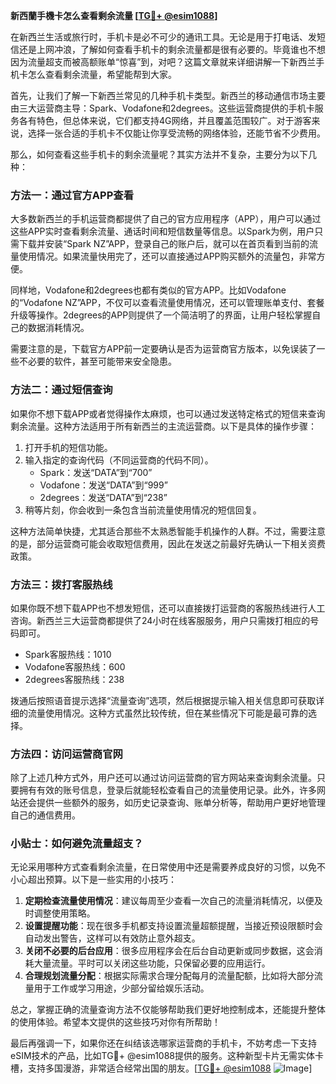 **新西蘭手機卡怎么查看剩余流量 [[TG💪+ @esim1088](https://t.me/s/esim1088)]**

在新西兰生活或旅行时，手机卡是必不可少的通讯工具。无论是用于打电话、发短信还是上网冲浪，了解如何查看手机卡的剩余流量都是很有必要的。毕竟谁也不想因为流量超支而被高额账单“惊喜”到，对吧？这篇文章就来详细讲解一下新西兰手机卡怎么查看剩余流量，希望能帮到大家。

首先，让我们了解一下新西兰常见的几种手机卡类型。新西兰的移动通信市场主要由三大运营商主导：Spark、Vodafone和2degrees。这些运营商提供的手机卡服务各有特色，但总体来说，它们都支持4G网络，并且覆盖范围较广。对于游客来说，选择一张合适的手机卡不仅能让你享受流畅的网络体验，还能节省不少费用。

那么，如何查看这些手机卡的剩余流量呢？其实方法并不复杂，主要分为以下几种：

### 方法一：通过官方APP查看

大多数新西兰的手机运营商都提供了自己的官方应用程序（APP），用户可以通过这些APP实时查看剩余流量、通话时间和短信数量等信息。以Spark为例，用户只需下载并安装“Spark NZ”APP，登录自己的账户后，就可以在首页看到当前的流量使用情况。如果流量快用完了，还可以直接通过APP购买额外的流量包，非常方便。

同样地，Vodafone和2degrees也都有类似的官方APP。比如Vodafone的“Vodafone NZ”APP，不仅可以查看流量使用情况，还可以管理账单支付、套餐升级等操作。2degrees的APP则提供了一个简洁明了的界面，让用户轻松掌握自己的数据消耗情况。

需要注意的是，下载官方APP前一定要确认是否为运营商官方版本，以免误装了一些不必要的软件，甚至可能带来安全隐患。

### 方法二：通过短信查询

如果你不想下载APP或者觉得操作太麻烦，也可以通过发送特定格式的短信来查询剩余流量。这种方法适用于所有新西兰的主流运营商。以下是具体的操作步骤：

1. 打开手机的短信功能。
2. 输入指定的查询代码（不同运营商的代码不同）。
   - Spark：发送“DATA”到“700”
   - Vodafone：发送“DATA”到“999”
   - 2degrees：发送“DATA”到“238”
3. 稍等片刻，你会收到一条包含当前流量使用情况的短信回复。

这种方法简单快捷，尤其适合那些不太熟悉智能手机操作的人群。不过，需要注意的是，部分运营商可能会收取短信费用，因此在发送之前最好先确认一下相关资费政策。

### 方法三：拨打客服热线

如果你既不想下载APP也不想发短信，还可以直接拨打运营商的客服热线进行人工咨询。新西兰三大运营商都提供了24小时在线客服服务，用户只需拨打相应的号码即可。

- Spark客服热线：1010
- Vodafone客服热线：600
- 2degrees客服热线：238

拨通后按照语音提示选择“流量查询”选项，然后根据提示输入相关信息即可获取详细的流量使用情况。这种方式虽然比较传统，但在某些情况下可能是最可靠的选择。

### 方法四：访问运营商官网

除了上述几种方式外，用户还可以通过访问运营商的官方网站来查询剩余流量。只要拥有有效的账号信息，登录后就能轻松查看自己的流量使用记录。此外，许多网站还会提供一些额外的服务，如历史记录查询、账单分析等，帮助用户更好地管理自己的通信费用。

### 小贴士：如何避免流量超支？

无论采用哪种方式查看剩余流量，在日常使用中还是需要养成良好的习惯，以免不小心超出预算。以下是一些实用的小技巧：

1. **定期检查流量使用情况**：建议每周至少查看一次自己的流量消耗情况，以便及时调整使用策略。
2. **设置提醒功能**：现在很多手机都支持设置流量超额提醒，当接近预设限额时会自动发出警告，这样可以有效防止意外超支。
3. **关闭不必要的后台应用**：很多应用程序会在后台自动更新或同步数据，这会消耗大量流量。平时可以关闭这些功能，只保留必要的应用运行。
4. **合理规划流量分配**：根据实际需求合理分配每月的流量配额，比如将大部分流量用于工作或学习用途，少部分留给娱乐活动。

总之，掌握正确的流量查询方法不仅能够帮助我们更好地控制成本，还能提升整体的使用体验。希望本文提供的这些技巧对你有所帮助！

最后再强调一下，如果你还在纠结该选哪家运营商的手机卡，不妨考虑一下支持eSIM技术的产品，比如TG💪+ @esim1088提供的服务。这种新型卡片无需实体卡槽，支持多国漫游，非常适合经常出国的朋友。[[TG💪+ @esim1088](https://t.me/s/esim1088) ![Image](https://i.postimg.cc/4NQfJmqS/Snipaste-2025-05-13-00-14-12.png)]